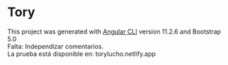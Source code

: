 # Tory

This project was generated with [Angular CLI](https://github.com/angular/angular-cli) version 11.2.6 and Bootstrap 5.0
<br>
Falta: Independizar comentarios.
<br>
La prueba está disponible en: torylucho.netlify.app
